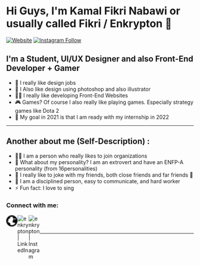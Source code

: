
# Hi Guys, I'm Kamal Fikri Nabawi or usually called Fikri / Enkrypton 👋

[![Website](https://google.com)](https://google.com)
[![Instagram Follow](https://img.shields.io/twitter/follow/codeSTACKr?color=1DA1F2&logo=twitter&style=for-the-badge)](https://www.instagram.com/kamalfikrii/)

## I'm a Student, UI/UX Designer and also Front-End Developer + Gamer
- 🎨 I really like design jobs
- 🎨 I Also like design using photoshop and also illustrator
- 👨‍💻 I really like developing Front-End Websites
- 🎮 Games? Of course I also really like playing games. Especially strategy games like Dota 2
- 🎯 My goal in 2021 is that I am ready with my internship in 2022
---

## Another about me (Self-Description) :
- 🙋‍♂️ I am a person who really likes to join organizations
- 👱 What about my personality? I am an extrovert and have an ENFP-A personality (from 16personalities)
- 🤣 I really like to joke with my friends, both close friends and far friends 🤣
- 🤙 I am a disciplined person, easy to communicate, and hard worker
- ⚡ Fun fact: I love to sing

### Connect with me:

[<img align="left" alt="google.com" width="30px" src="https://raw.githubusercontent.com/iconic/open-iconic/master/svg/globe.svg" />][website]
[<img align="left" alt="enkrypton | LinkedIn" width="30px" src="https://cdn.jsdelivr.net/npm/simple-icons@v3/icons/linkedin.svg" />][linkedin]
[<img align="left" alt="enkrypton | Instagram" width="30px" src="https://cdn.jsdelivr.net/npm/simple-icons@v3/icons/instagram.svg" />][instagram]

<br />
<br />

---

[website]: https://google.com
[instagram]: https://instagram.com/kamalfikrii
[linkedin]: https://linkedin.com/in/kamalfikrinabawi
